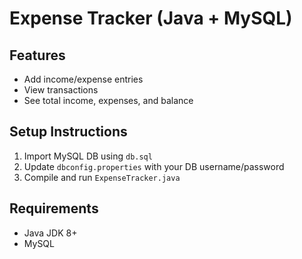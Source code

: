 # Expense Tracker (Java + MySQL)

## Features
- Add income/expense entries
- View transactions
- See total income, expenses, and balance

## Setup Instructions
1. Import MySQL DB using `db.sql`
2. Update `dbconfig.properties` with your DB username/password
3. Compile and run `ExpenseTracker.java`

## Requirements
- Java JDK 8+
- MySQL
